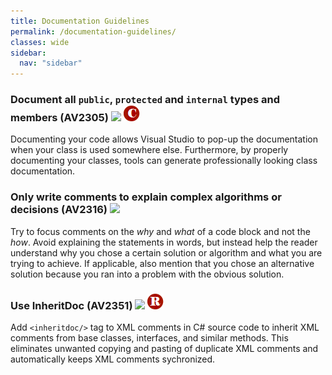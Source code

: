 ```yaml
---
title: Documentation Guidelines
permalink: /documentation-guidelines/
classes: wide
sidebar:
  nav: "sidebar"
---
```


### <a name="av2305"></a> Document all `public`, `protected` and `internal` types and members (AV2305) ![](/assets/images/2.png) ![](/assets/images/C.png)

Documenting your code allows Visual Studio to pop-up the documentation when your class is used somewhere else. Furthermore, by properly documenting your classes, tools can generate professionally looking class documentation.

### <a name="av2316"></a> Only write comments to explain complex algorithms or decisions (AV2316) ![](/assets/images/1.png)

Try to focus comments on the *why* and *what* of a code block and not the *how*. Avoid explaining the statements in words, but instead help the reader understand why you chose a certain solution or algorithm and what you are trying to achieve. If applicable, also mention that you chose an alternative solution because you ran into a problem with the obvious solution.

### <a name="av2351"></a> Use InheritDoc (AV2351) ![](/assets/images/1.png) ![](/assets/images/R.png)
Add `<inheritdoc/>` tag to XML comments in C# source code to inherit XML comments from base classes, interfaces, and similar methods. This eliminates unwanted copying and pasting of duplicate XML comments and automatically keeps XML comments sychronized.